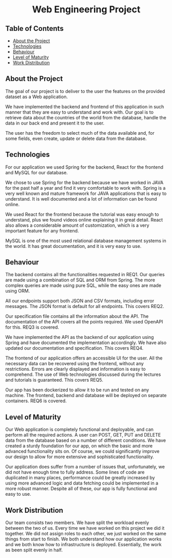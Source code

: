 <h1 style="text-align: center">Web Engineering Project</h1>

## Table of Contents

* [About the Project](#about-the-project)
* [Technologies](#technologies)
* [Behaviour](#behaviour)
* [Level of Maturity](#level-of-maturity)
* [Work Distribution](#work-distribution)

## About the Project

The goal of our project is to deliver to the user the features on the
provided dataset as a Web application.

We have implemented the backend and frontend of this application in such manner that they
are easy to understand and work with. Our goal is to retrieve data about the countries of the world from
the database, handle the data in our back end and present it to the user.

The user has the freedom to select much of the data available and, for some fields, even create, update or delete data from
the database.

## Technologies

For our application we used Spring for the backend, React for the frontend and MySQL for our database.

We chose to use Spring for the backend because we have worked in JAVA for the past half a year and find
it very comfortable to work with. Spring is a very well known and mature framework for JAVA applications that is
easy to understand. It is well documented and a lot of information can be found online.

We used React for the frontend because the tutorial was easy enough to understand, plus we found videos online
explaining it in great detail. React also allows a considerable amount of customization, which is a very important feature
for any frontend.

MySQL is one of the most used relational database management systems in the world. It has great documentation, and it is very
easy to use.

## Behaviour

The backend contains all the functionalities requested in REQ1. Our queries are made using a combination of SQL and ORM from Spring.
The more complex queries are made using pure SQL, while the easy ones are made using ORM.

All our endpoints support both JSON and CSV formats, including error messages. The JSON format is default for all endpoints. This covers REQ2.

Our specification file contains all the information about the API. The documentation of the API covers all the points required. We used OpenAPI for this. REQ3 is covered.

We have implemented the API as the backend of our application using Spring and have documented the implementation accordingly. We have also updated our documentation and specification. This covers REQ4.

The frontend of our application offers an accessible UI for the user. All the necessary data can be recovered using the frontend, without any restrictions. Errors are clearly displayed and information is easy to comprehend.
The use of Web technologies discussed during the lectures and tutorials is guaranteed. This covers REQ5.

Our app has been dockerized to allow it to be run and tested on any machine. The frontend, backend and database will be deployed on separate containers. REQ6 is covered.

## Level of Maturity

Our Web application is completely functional and deployable, and can perform all the required actions. A user can POST, GET, PUT and DELETE data from the database based on a number of different conditions.
We have created a sturdy foundation for our app, on which the basic and more advanced functionality sits on. Of course, we could significantly improve our design to allow for more extensive and sophisticated functionality.

Our application does suffer from a number of issues that, unfortunately, we did not have enough time to fully address. Some lines of code are duplicated in many places, performance could be greatly increased by using more advanced logic and 
data fetching could be implemented in a more robust manner. Despite all of these, our app is fully functional and easy to use.

## Work Distribution

Our team consists two members. We have split the workload evenly between the two of us. Every time we have worked on this project we did it together. We did not assign roles to each other, we just worked on the same things from start to finish.
We both understand how our application works and we both know how to infrastructure is deployed. Essentially, the work as been split evenly in half.